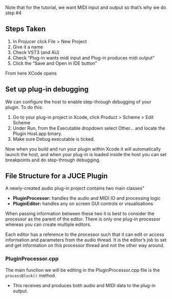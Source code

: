 Note that for the tutorial, we want MIDI input and output so that’s why we do step #4

## Steps Taken
1. In Projucer click File > New Project
2. Give it a name
3. Check VST3 (and AU)
4. Check “Plug-in wants midi input and Plug-in produces midi output”
5. Click the “Save and Open in IDE button”

From here XCode opens

## Set up plug-in debugging

We can configure the host to enable step-through debugging of your plugin. To do this:

1. Go to your plug-in project in Xcode, click Product > Scheme > Edit Scheme
2. Under Run, from the Executable dropdown select Other... and locate the Plugin Host.app binary. 
3. Make sure Debug executable is ticked.

Now when you build and run your plugin within Xcode it will automatically launch the host, and when your plug-in is loaded inside the host you can set breakpoints and do step-through debugging.

## File Structure for a JUCE Plugin

A newly-created audio plug-in project contains two main classes"

* **PluginProcessor:** handles the audio and MIDI IO and processing logic
* **PluginEditor:** handles any on screen GUI controls or visualisations

When passing information between these two it is best to consider the processor as the parent of the editor. There is only one plug-in processor whereas you can create multiple editors.

Each editor has a reference to the processor such that it can edit or access information and parameters from the audio thread. It is the editor’s job to set and get information on this processor thread and not the other way around.

### PluginProcessor.cpp

The main function we will be editing in the PluginProcessor.cpp file is the `processBlock()` method.

* This receives and produces both audio and MIDI data to the plug-in output.

